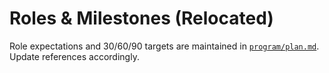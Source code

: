 # Roles & Milestones (Relocated)

Role expectations and 30/60/90 targets are maintained in [`program/plan.md`](program/plan.md). Update references accordingly.
